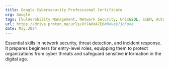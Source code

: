 ```yaml
---
title: Google Cybersecurity Professional Certificate
org: Google
tags: [Vulnerability Management, Network Security, Unix&SQL, SIEM, Automation in python, AI]
url: https://drive.proton.me/urls/XY7AHXA7E0#NXvqe7joFooe
date: May.2024
---
```


Essential skills in network security, threat detection, and incident response. It prepares beginners for entry-level roles, equipping them to protect organizations from cyber threats and safeguard sensitive information in the digital age.
